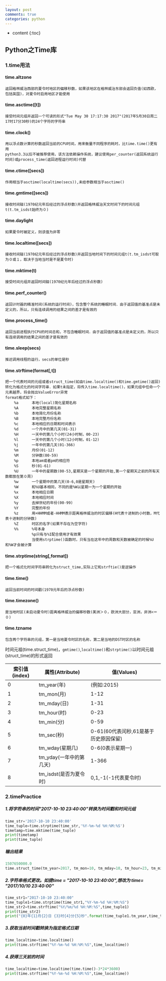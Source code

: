 ```yaml
---
layout: post
comments: true
categories: python
---
```


* content
{:toc}

##  Python之Time库
### 1.time用法

#### time.altzone

```
返回格林威治西部的夏令时地区的偏移秒数，如果该地区在格林威治东部会返回负值(如西欧，包括英国)，对夏令时启用地区才能使用
```

#### time.asctime([t])

```
接受时间元组并返回一个可读的形式"Tue May 30 17:17:30 2017"(2017年5月30日周二17时17分30秒)的24个字符的字符串
```

#### time.clock()

```
用以浮点数计算的秒数返回当前的CPU时间，用来衡量不同程序的耗时，比time.time()更有用
python3.3以后不被推荐使用，该方法依赖操作系统，建议使用per_counter(返回系统运行时间)或process_time(返回进程运行时间)代替
```

#### time.ctime([secs])

```
作用相当于asctime(localtime(secs)),未给参数相当于asctime()
```

#### time.gmtime([secs])

```
接收时间辍(1970纪元年后经过的浮点秒数)并返回格林威治天文时间下的时间元组t(t.tm_isdst始终为０)
```

#### time.daylight

```
如果夏令时被定义，则该值为非零
```

#### time.localtime([secs])

```
接收时间辍(1970纪元年后经过的浮点秒数)并返回当地时间下的时间元组t(t.tm_isdst可取为０或１，取决于当地当时是不是夏令时)
```

#### time.mktime(t)

```
接受时间元组并返回时间辍(1970纪元年后经过的浮点秒数)
```

#### time.perf_counter()

```
返回计时器的精准时间(系统的运行时间)，包含整个系统的睡眠时间．由于返回值的基准点是未定义的，所以，只有连续调用的结果之间的差才是有效的
```

#### time.process_time()

```
返回当前进程执行CPU的时间总和，不包含睡眠时间．由于返回值的基准点是未定义的，所以只有连续调用的结果之间的差才是有效的
```

#### time.sleep(secs)

```
推迟调用线程的运行，secs的单位是秒
```

#### time.strftime(format[,t])

```
把一个代表时间的元组或者struct_time(如由time.localtime()和time.gmtime()返回)转化为格式化的时间字符串．如果t未指定，将传入time.localtime()，如果元组中任命一个元素越界，将会抛出ValueError异常
format格式如下：
    %a      本地(local)简化星期名称
    %A      本地完整星期名称
    %b      本地简化月份名称
    %B      本地完整月份名称
    %c      本地相应的日期和时间表示
    %d      一个月中的第几天(01-31)
    %H      一天中的第几个小时(24小时制，00-23)
    %l      一天中的第几个小时(12小时制，01-12)
    %j      一年中的第几天(01-366)
    %m      月份(01-12)
    %M      分钟数(00-59)
    %p      本地am或者pm的相应符
    %S      秒(01-61)
    %U      一年中的星期数(00-53,星期天是一个星期的开始,第一个星期天之前的所有天数都放在第０周)
    %w      一个星期中的第几天(0-6,0是星期天)
    %W      和%U基本相同，不同的是%W以星期一为一个星期的开始
    %x      本地相应日期
    %X      本地相应时间
    %y      去掉世纪的年份(00-99)
    %Y      完整的年份       
    %z      用+HHMM或者-HHMM表示距离格林威治的时区偏移(H代表十进制的小时数，M代表十进制的分钟数)
    %Z      时区的名字(如果不存在为空字符)
    %%      %号本身
            %p只有与%I配合使用才有效果
            当使用strptime()函数时，只有当在这年中的周数和天数被确定的时候%U和%W才会被计算
```

#### time.strptime(string[,format])

```
把一个格式化时间字符串转化为struct_time,实际上它和strftie()是逆操作
```

#### time.time()

```
返回当前时间的时间戳(1970元年后的浮点秒数)
```

#### time.timezone()

```
是当地时区(未启动夏令时)距离格林威治的偏移秒数(美洲＞０，欧洲大部分，亚洲，非洲<＝０)
```

#### time.tzname

```
包含两个字符串的元组，第一是当地夏令时区的名称，第二是当地的DST时区的名称
```
时间元祖(time.struct_time)，`gmtime()`,`localtime()`和`strptime()`以时间元祖(struct_time)的形式返回

| 索引值(index) | 属性(Attribute)         | 值(Values)                            |
| ------------- | ----------------------- | ------------------------------------- |
| 0             | tm_year(年)             | (例如:2015)                           |
| 1             | tm_mon(月)              | 1-12                                  |
| 2             | tm_mday(日)             | 1-31                                  |
| 3             | tm_hour(时)             | 0-23                                  |
| 4             | tm_min(分)              | 0-59                                  |
| 5             | tm_sec(秒)              | 0-61(60代表闰秒,61是基于历史原因保留) |
| 6             | tm_wday(星期几)         | 0-6(0表示星期一)                      |
| 7             | tm_yday(一年中的第几天) | 1-366                                 |
| 8             | tm_isdst(是否为夏令时)  | 0,1,-1(-1代表夏令时)                  |

### 2.timePractice

##### 1.将字符串的时间"2017-10-10 23:40:00"转换为时间戳和时间元组

~~~python
time_str='2017-10-10 23:40:00'
time_tuple=time.strptime(time_str,'%Y-%m-%d %H:%M:%S')
timetamp=time.mktime(time_tuple)
print(timetamp)
print(time_tuple)
~~~

##### 输出结果

```python
1507650000.0
time.struct_time(tm_year=2017, tm_mon=10, tm_mday=10, tm_hour=23, tm_min=40, tm_sec=0, tm_wday=1, tm_yday=283, tm_isdst=-1)
```

##### 2.字符串格式更改。如提time = "2017-10-10 23:40:00",想改为 time= "2017/10/10 23:40:00"

```python
time_str1="2017-10-10 23:40:00"
time_tuple1=time.strptime(time_str1,"%Y-%m-%d %H:%M:%S")
time_str2=time.strftime("%Y/%m/%d %H:%M:%S",time_tuple1)
print(time_str2)
print("{0}年{1}月{2}日 {3}时{4}分{5}秒".format(time_tuple1.tm_year,time_tuple1.tm_mon,time_tuple1.tm_mday,time_tuple1.tm_hour,time_tuple1.tm_min,time_tuple1.tm_sec))
```

##### 3.获取当前时间戳转换为指定格式日期

```python
time_localtime=time.localtime()
print(time.strftime("%Y-%m-%d %H:%M:%S",time_localtime))
```

##### 4.获得三天前的时间

```python
time_localtime=time.localtime(time.time()-3*24*3600)
print(time.strftime("%Y-%m-%d %H:%M:%S",time_localtime))
```


























